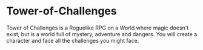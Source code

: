 # Tower-of-Challenges
Tower of Challenges is a Roguelike RPG on a World where magic doesn't exist, but is a world full of mystery, adventure and dangers. 
You will create a character and face all the challenges you might face.
